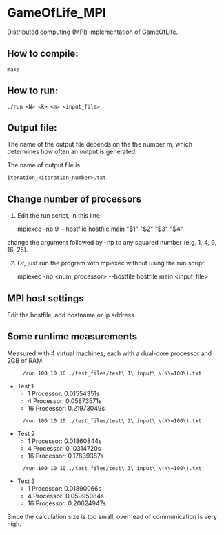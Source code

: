 # GameOfLife_MPI
Distributed computing (MPI) implementation of GameOfLife.


## How to compile:

    make


## How to run:

    ./run <N> <k> <m> <input_file>

## Output file:

The name of the output file depends on the the number m, which determines how often an output is generated.

The name of output file is:

    iteration_<iteration_number>.txt


## Change number of processors

1. Edit the run script, in this line:

    mpiexec -np 9 --hostfile hostfile main "$1" "$2" "$3" "$4"

change the argument followed by -np to any squared number (e.g. 1, 4, 9, 16, 25).


2. Or, just run the program with mpiexec without using the run script:

    mpiexec -np <num_processor> --hostfile hostfile main <N> <k> <m> <input_file>


## MPI host settings

Edit the hostfile, add hostname or ip address.


## Some runtime measurements

Measured with 4 virtual machines, each with a dual-core processor and 2GB of RAM.
```
    ./run 100 10 10 ./test_files/test\ 1\ input\ \(N\=100\).txt
```
* Test 1
    * 1  Processor: 0.01554351s
    * 4  Processor: 0.05873571s
    * 16 Processor: 0.21973049s

```
    ./run 100 10 10 ./test_files/test\ 2\ input\ \(N\=100\).txt
```

* Test 2
    * 1  Processor: 0.01860844s
    * 4  Processor: 0.10314720s
    * 16 Processor: 0.17839387s


```    
    ./run 100 10 10 ./test_files/test\ 3\ input\ \(N\=100\).txt
```
* Test 3
    * 1  Processor: 0.01890066s
    * 4  Processor: 0.05995084s
    * 16 Processor: 0.20624947s

Since the calculation size is too small, overhead of communication is very high.